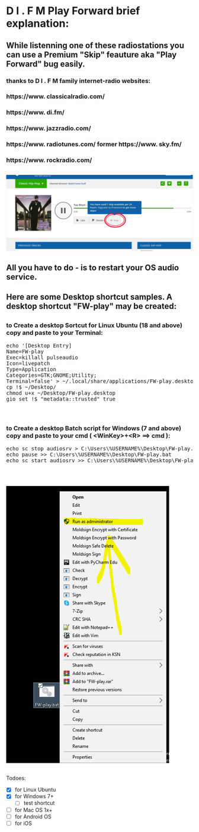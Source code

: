 #  D I . F M  Play Forward brief explanation:
## While listenning one of these radiostations you can use a Premium "Skip" feauture aka "Play Forward" bug easily.

### thanks to  D I . F M  family internet-radio websites:

### https://www. classicalradio.com/
### https://www. di.fm/
### https://www. jazzradio.com/
### https://www. radiotunes.com/ former https://www. sky.fm/
### https://www. rockradio.com/

## #

<img src='https://raw.githubusercontent.com/BigBoatCap/DIFM-switch/master/Selection_042.png' /> 

## #

## All you have to do - is to restart your OS audio service.

## Here are some Desktop shortcut samples. A desktop shortcut "FW-play" may be created:

## #

### to Create a desktop Sortcut for Linux Ubuntu (18 and above) copy and paste to your Terminal:
<pre>echo '[Desktop Entry]
Name=FW-play
Exec=killall pulseaudio
Icon=livepatch
Type=Application
Categories=GTK;GNOME;Utility;
Terminal=false' > ~/.local/share/applications/FW-play.desktop
cp !$ ~/Desktop/
chmod u+x ~/Desktop/FW-play.desktop
gio set !$ "metadata::trusted" true


</pre>
## #
### to Create a desktop Batch script for Windows (7 and above) copy and paste to your cmd ( \<WinKey\>+\<R\> ==\> cmd ):
<pre>echo sc stop audiosrv > C:\Users\%USERNAME%\Desktop\FW-play.bat
echo pause >> C:\Users\%USERNAME%\Desktop\FW-play.bat
echo sc start audiosrv >> C:\Users\%USERNAME%\Desktop\FW-play.bat


</pre>

## #

<img src='https://raw.githubusercontent.com/BigBoatCap/DIFM-switch/master/Selection_043.png' /> 

## #


Todoes:
- [x] for Linux Ubuntu
- [x] for Windows 7+ 
  - [ ] test shortcut
- [ ] for Mac OS 1x+
- [ ] for Android OS
- [ ] for iOS
